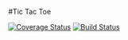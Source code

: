 #Tic Tac Toe

[![Coverage Status](https://coveralls.io/repos/github/MollieS/TicTacToe/badge.svg?branch=master)](https://coveralls.io/github/MollieS/TicTacToe?branch=master)
[![Build Status](https://travis-ci.org/MollieS/TicTacToe.svg?branch=master)](https://travis-ci.org/MollieS/TicTacToe)
